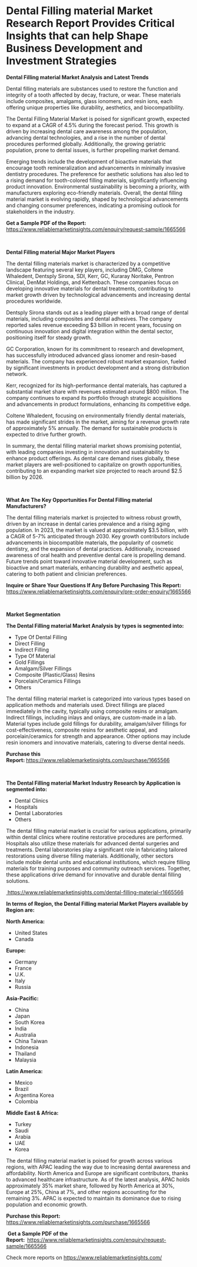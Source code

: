 <p><h1>Dental Filling material Market Research Report Provides Critical Insights that can help Shape Business Development and Investment Strategies</h1></p><p><strong>Dental Filling material Market Analysis and Latest Trends</strong></p>
<p><p>Dental filling materials are substances used to restore the function and integrity of a tooth affected by decay, fracture, or wear. These materials include composites, amalgams, glass ionomers, and resin ions, each offering unique properties like durability, aesthetics, and biocompatibility. </p><p>The Dental Filling Material Market is poised for significant growth, expected to expand at a CAGR of 4.5% during the forecast period. This growth is driven by increasing dental care awareness among the population, advancing dental technologies, and a rise in the number of dental procedures performed globally. Additionally, the growing geriatric population, prone to dental issues, is further propelling market demand.</p><p>Emerging trends include the development of bioactive materials that encourage tooth remineralization and advancements in minimally invasive dentistry procedures. The preference for aesthetic solutions has also led to a rising demand for tooth-colored filling materials, significantly influencing product innovation. Environmental sustainability is becoming a priority, with manufacturers exploring eco-friendly materials. Overall, the dental filling material market is evolving rapidly, shaped by technological advancements and changing consumer preferences, indicating a promising outlook for stakeholders in the industry.</p></p>
<p><strong>Get a Sample PDF of the Report:&nbsp;</strong> <a href="https://www.reliablemarketinsights.com/enquiry/request-sample/1665566?utm_campaign=2183&utm_medium=2&utm_source=Github&utm_content=ia&utm_term=03032025&utm_id=dental-filling-material">https://www.reliablemarketinsights.com/enquiry/request-sample/1665566</a></p>
<p>&nbsp;</p>
<p><strong>Dental Filling material Major Market Players</strong></p>
<p><p>The dental filling materials market is characterized by a competitive landscape featuring several key players, including DMG, Coltene Whaledent, Dentsply Sirona, SDI, Kerr, GC, Kuraray Noritake, Pentron Clinical, DenMat Holdings, and Kettenbach. These companies focus on developing innovative materials for dental treatments, contributing to market growth driven by technological advancements and increasing dental procedures worldwide.</p><p>Dentsply Sirona stands out as a leading player with a broad range of dental materials, including composites and dental adhesives. The company reported sales revenue exceeding $3 billion in recent years, focusing on continuous innovation and digital integration within the dental sector, positioning itself for steady growth.</p><p>GC Corporation, known for its commitment to research and development, has successfully introduced advanced glass ionomer and resin-based materials. The company has experienced robust market expansion, fueled by significant investments in product development and a strong distribution network.</p><p>Kerr, recognized for its high-performance dental materials, has captured a substantial market share with revenues estimated around $800 million. The company continues to expand its portfolio through strategic acquisitions and advancements in product formulations, enhancing its competitive edge.</p><p>Coltene Whaledent, focusing on environmentally friendly dental materials, has made significant strides in the market, aiming for a revenue growth rate of approximately 5% annually. The demand for sustainable products is expected to drive further growth.</p><p>In summary, the dental filling material market shows promising potential, with leading companies investing in innovation and sustainability to enhance product offerings. As dental care demand rises globally, these market players are well-positioned to capitalize on growth opportunities, contributing to an expanding market size projected to reach around $2.5 billion by 2026.</p></p>
<p>&nbsp;</p>
<p><strong>What Are The Key Opportunities For Dental Filling material Manufacturers?</strong></p>
<p><p>The dental filling materials market is projected to witness robust growth, driven by an increase in dental caries prevalence and a rising aging population. In 2023, the market is valued at approximately $3.5 billion, with a CAGR of 5-7% anticipated through 2030. Key growth contributors include advancements in biocompatible materials, the popularity of cosmetic dentistry, and the expansion of dental practices. Additionally, increased awareness of oral health and preventive dental care is propelling demand. Future trends point toward innovative material development, such as bioactive and smart materials, enhancing durability and aesthetic appeal, catering to both patient and clinician preferences.</p></p>
<p><strong>Inquire or Share Your Questions If Any Before Purchasing This Report:</strong> <a href="https://www.reliablemarketinsights.com/enquiry/pre-order-enquiry/1665566?utm_campaign=2183&utm_medium=2&utm_source=Github&utm_content=ia&utm_term=03032025&utm_id=dental-filling-material">https://www.reliablemarketinsights.com/enquiry/pre-order-enquiry/1665566</a></p>
<p>&nbsp;</p>
<p><strong>Market Segmentation</strong></p>
<p><strong>The Dental Filling material Market Analysis by types is segmented into:</strong></p>
<p><ul><li>Type Of Dental Filling</li><li>Direct Filling</li><li>Indirect Filling</li><li>Type Of Material</li><li>Gold Fillings</li><li>Amalgam/Silver Fillings</li><li>Composite (Plastic/Glass) Resins</li><li>Porcelain/Ceramics Fillings</li><li>Others</li></ul></p>
<p><p>The dental filling material market is categorized into various types based on application methods and materials used. Direct fillings are placed immediately in the cavity, typically using composite resins or amalgam. Indirect fillings, including inlays and onlays, are custom-made in a lab. Material types include gold fillings for durability, amalgam/silver fillings for cost-effectiveness, composite resins for aesthetic appeal, and porcelain/ceramics for strength and appearance. Other options may include resin ionomers and innovative materials, catering to diverse dental needs.</p></p>
<p><strong>Purchase this Report:&nbsp;</strong><a href="https://www.reliablemarketinsights.com/purchase/1665566?utm_campaign=2183&utm_medium=2&utm_source=Github&utm_content=ia&utm_term=03032025&utm_id=dental-filling-material">https://www.reliablemarketinsights.com/purchase/1665566</a></p>
<p>&nbsp;</p>
<p><strong>The Dental Filling material Market Industry Research by Application is segmented into:</strong></p>
<p><ul><li>Dental Clinics</li><li>Hospitals</li><li>Dental Laboratories</li><li>Others</li></ul></p>
<p><p>The dental filling material market is crucial for various applications, primarily within dental clinics where routine restorative procedures are performed. Hospitals also utilize these materials for advanced dental surgeries and treatments. Dental laboratories play a significant role in fabricating tailored restorations using diverse filling materials. Additionally, other sectors include mobile dental units and educational institutions, which require filling materials for training purposes and community outreach services. Together, these applications drive demand for innovative and durable dental filling solutions.</p></p>
<p><a href="https://www.reliablemarketinsights.com/dental-filling-material-r1665566?utm_campaign=2183&utm_medium=2&utm_source=Github&utm_content=ia&utm_term=03032025&utm_id=dental-filling-material">&nbsp;https://www.reliablemarketinsights.com/dental-filling-material-r1665566</a></p>
<p><strong>In terms of Region, the Dental Filling material Market Players available by Region are:</strong></p>
<p>
    <p> <strong> North America: </strong>
        <ul>
            <li>United States</li>
            <li>Canada</li>
        </ul>
        </p> 
    <p> <strong> Europe: </strong>
        <ul>
            <li>Germany</li>
            <li>France</li>
            <li>U.K.</li>
            <li>Italy</li>
            <li>Russia</li>
        </ul>
        </p> 
    <p> <strong> Asia-Pacific: </strong>
        <ul>
            <li>China</li>
            <li>Japan</li>
            <li>South Korea</li>
            <li>India</li>
            <li>Australia</li>
            <li>China Taiwan</li>
            <li>Indonesia</li>
            <li>Thailand</li>
            <li>Malaysia</li>
        </ul>
        </p> 
    <p> <strong> Latin America: </strong>
        <ul>
            <li>Mexico</li>
            <li>Brazil</li>
            <li>Argentina Korea</li>
            <li>Colombia</li>
        </ul>
        </p> 
    <p> <strong> Middle East & Africa: </strong>
        <ul>
            <li>Turkey</li>
            <li>Saudi</li>
            <li>Arabia</li>
            <li>UAE</li>
            <li>Korea</li>
        </ul>
    </p>
    </p>
<p><p>The dental filling material market is poised for growth across various regions, with APAC leading the way due to increasing dental awareness and affordability. North America and Europe are significant contributors, thanks to advanced healthcare infrastructure. As of the latest analysis, APAC holds approximately 35% market share, followed by North America at 30%, Europe at 25%, China at 7%, and other regions accounting for the remaining 3%. APAC is expected to maintain its dominance due to rising population and economic growth.</p></p>
<p><strong>Purchase this Report: </strong><a href="https://www.reliablemarketinsights.com/purchase/1665566?utm_campaign=2183&utm_medium=2&utm_source=Github&utm_content=ia&utm_term=03032025&utm_id=dental-filling-material">https://www.reliablemarketinsights.com/purchase/1665566</a></p>
<p>&nbsp;<strong>Get a Sample PDF of the Report:&nbsp;&nbsp;</strong><a href="https://www.reliablemarketinsights.com/enquiry/request-sample/1665566?utm_campaign=2183&utm_medium=2&utm_source=Github&utm_content=ia&utm_term=03032025&utm_id=dental-filling-material">https://www.reliablemarketinsights.com/enquiry/request-sample/1665566</a></p>
<p><strong></strong></p>
<p>Check more reports on <a href="https://www.reliablemarketinsights.com/?utm_campaign=2183&utm_medium=2&utm_source=Github&utm_content=ia&utm_term=03032025&utm_id=dental-filling-material">https://www.reliablemarketinsights.com/</a></p>